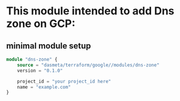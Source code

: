 # This module intended to add Dns zone on GCP:

## minimal module setup
```terraform
module "dns-zone" {
    source = "dasmeta/terraform/google//modules/dns-zone"
    version = "0.1.0"

    project_id = "your project_id here"
    name = "example.com"
}
``` 
